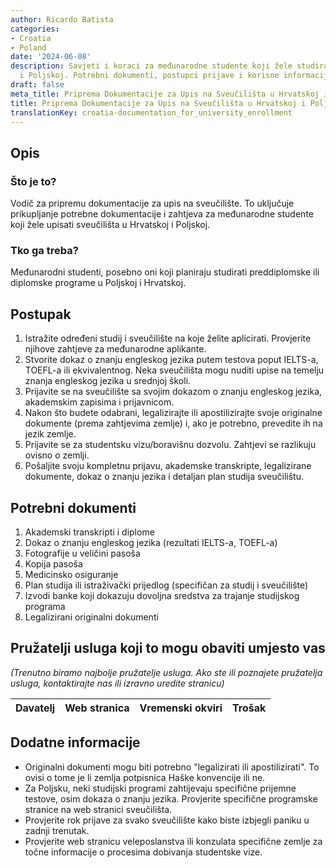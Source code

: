 ```yaml
---
author: Ricardo Batista
categories:
- Croatia
- Poland
date: '2024-06-08'
description: Savjeti i koraci za međunarodne studente koji žele studirati u Hrvatskoj
  i Poljskoj. Potrebni dokumenti, postupci prijave i korisne informacije.
draft: false
meta_title: Priprema Dokumentacije za Upis na Sveučilišta u Hrvatskoj i Poljskoj
title: Priprema Dokumentacije za Upis na Sveučilišta u Hrvatskoj i Poljskoj
translationKey: croatia-documentation_for_university_enrollment
---
```



## Opis
### Što je to?
Vodič za pripremu dokumentacije za upis na sveučilište. To uključuje prikupljanje potrebne dokumentacije i zahtjeva za međunarodne studente koji žele upisati sveučilišta u Hrvatskoj i Poljskoj.

### Tko ga treba?
Međunarodni studenti, posebno oni koji planiraju studirati preddiplomske ili diplomske programe u Poljskoj i Hrvatskoj.

## Postupak
1. Istražite određeni studij i sveučilište na koje želite aplicirati. Provjerite njihove zahtjeve za međunarodne aplikante.
2. Stvorite dokaz o znanju engleskog jezika putem testova poput IELTS-a, TOEFL-a ili ekvivalentnog. Neka sveučilišta mogu nuditi upise na temelju znanja engleskog jezika u srednjoj školi.
3. Prijavite se na sveučilište sa svojim dokazom o znanju engleskog jezika, akademskim zapisima i prijavnicom.
4. Nakon što budete odabrani, legalizirajte ili apostilizirajte svoje originalne dokumente (prema zahtjevima zemlje) i, ako je potrebno, prevedite ih na jezik zemlje.
5. Prijavite se za studentsku vizu/boravišnu dozvolu. Zahtjevi se razlikuju ovisno o zemlji.
6. Pošaljite svoju kompletnu prijavu, akademske transkripte, legalizirane dokumente, dokaz o znanju jezika i detaljan plan studija sveučilištu.

## Potrebni dokumenti
1. Akademski transkripti i diplome
2. Dokaz o znanju engleskog jezika (rezultati IELTS-a, TOEFL-a)
3. Fotografije u veličini pasoša
4. Kopija pasoša
5. Medicinsko osiguranje
6. Plan studija ili istraživački prijedlog (specifičan za studij i sveučilište)
7. Izvodi banke koji dokazuju dovoljna sredstva za trajanje studijskog programa
8. Legalizirani originalni dokumenti

## Pružatelji usluga koji to mogu obaviti umjesto vas
_(Trenutno biramo najbolje pružatelje usluga. Ako ste ili poznajete pružatelja usluga, kontaktirajte nas ili izravno uredite stranicu)_

| Davatelj | Web stranica | Vremenski okviri | Trošak |
| --------------- | --------------- | :-------------: | :-------------: |

## Dodatne informacije
- Originalni dokumenti mogu biti potrebno "legalizirati ili apostilizirati". To ovisi o tome je li zemlja potpisnica Haške konvencije ili ne.
- Za Poljsku, neki studijski programi zahtijevaju specifične prijemne testove, osim dokaza o znanju jezika. Provjerite specifične programske stranice na web stranici sveučilišta.
- Provjerite rok prijave za svako sveučilište kako biste izbjegli paniku u zadnji trenutak.
- Provjerite web stranicu veleposlanstva ili konzulata specifične zemlje za točne informacije o procesima dobivanja studentske vize.